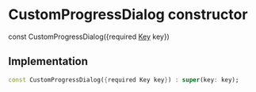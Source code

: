 


# CustomProgressDialog constructor






const
CustomProgressDialog({required [Key](https://api.flutter.dev/flutter/foundation/Key-class.html) key})





## Implementation

```dart
const CustomProgressDialog({required Key key}) : super(key: key);
```







